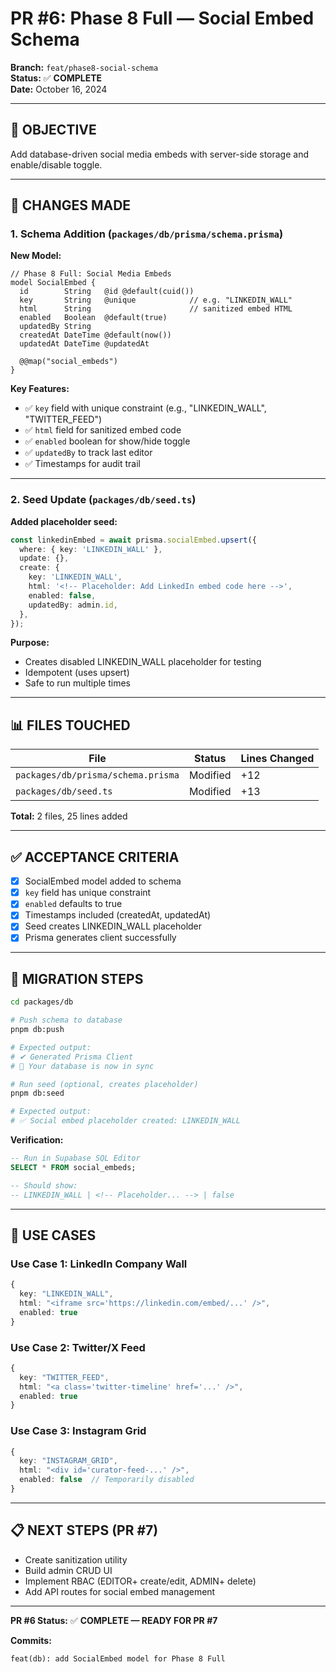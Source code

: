 # PR #6: Phase 8 Full — Social Embed Schema

**Branch:** `feat/phase8-social-schema`  
**Status:** ✅ **COMPLETE**  
**Date:** October 16, 2024

---

## 🎯 **OBJECTIVE**

Add database-driven social media embeds with server-side storage and enable/disable toggle.

---

## 📝 **CHANGES MADE**

### **1. Schema Addition** (`packages/db/prisma/schema.prisma`)

**New Model:**
```prisma
// Phase 8 Full: Social Media Embeds
model SocialEmbed {
  id        String   @id @default(cuid())
  key       String   @unique            // e.g. "LINKEDIN_WALL"
  html      String                      // sanitized embed HTML
  enabled   Boolean  @default(true)
  updatedBy String
  createdAt DateTime @default(now())
  updatedAt DateTime @updatedAt

  @@map("social_embeds")
}
```

**Key Features:**
- ✅ `key` field with unique constraint (e.g., "LINKEDIN_WALL", "TWITTER_FEED")
- ✅ `html` field for sanitized embed code
- ✅ `enabled` boolean for show/hide toggle
- ✅ `updatedBy` to track last editor
- ✅ Timestamps for audit trail

---

### **2. Seed Update** (`packages/db/seed.ts`)

**Added placeholder seed:**
```typescript
const linkedinEmbed = await prisma.socialEmbed.upsert({
  where: { key: 'LINKEDIN_WALL' },
  update: {},
  create: {
    key: 'LINKEDIN_WALL',
    html: '<!-- Placeholder: Add LinkedIn embed code here -->',
    enabled: false,
    updatedBy: admin.id,
  },
});
```

**Purpose:**
- Creates disabled LINKEDIN_WALL placeholder for testing
- Idempotent (uses upsert)
- Safe to run multiple times

---

## 📊 **FILES TOUCHED**

| File | Status | Lines Changed |
|------|--------|---------------|
| `packages/db/prisma/schema.prisma` | Modified | +12 |
| `packages/db/seed.ts` | Modified | +13 |

**Total:** 2 files, 25 lines added

---

## ✅ **ACCEPTANCE CRITERIA**

- [x] SocialEmbed model added to schema
- [x] `key` field has unique constraint
- [x] `enabled` defaults to true
- [x] Timestamps included (createdAt, updatedAt)
- [x] Seed creates LINKEDIN_WALL placeholder
- [x] Prisma generates client successfully

---

## 🚀 **MIGRATION STEPS**

```bash
cd packages/db

# Push schema to database
pnpm db:push

# Expected output:
# ✔ Generated Prisma Client
# 🚀 Your database is now in sync

# Run seed (optional, creates placeholder)
pnpm db:seed

# Expected output:
# ✅ Social embed placeholder created: LINKEDIN_WALL
```

**Verification:**
```sql
-- Run in Supabase SQL Editor
SELECT * FROM social_embeds;

-- Should show:
-- LINKEDIN_WALL | <!-- Placeholder... --> | false
```

---

## 🎯 **USE CASES**

### **Use Case 1: LinkedIn Company Wall**
```typescript
{
  key: "LINKEDIN_WALL",
  html: "<iframe src='https://linkedin.com/embed/...' />",
  enabled: true
}
```

### **Use Case 2: Twitter/X Feed**
```typescript
{
  key: "TWITTER_FEED",
  html: "<a class='twitter-timeline' href='...' />",
  enabled: true
}
```

### **Use Case 3: Instagram Grid**
```typescript
{
  key: "INSTAGRAM_GRID",
  html: "<div id='curator-feed-...' />",
  enabled: false  // Temporarily disabled
}
```

---

## 📋 **NEXT STEPS (PR #7)**

- Create sanitization utility
- Build admin CRUD UI
- Implement RBAC (EDITOR+ create/edit, ADMIN+ delete)
- Add API routes for social embed management

---

**PR #6 Status:** ✅ **COMPLETE — READY FOR PR #7**

**Commits:**
```
feat(db): add SocialEmbed model for Phase 8 Full
```

